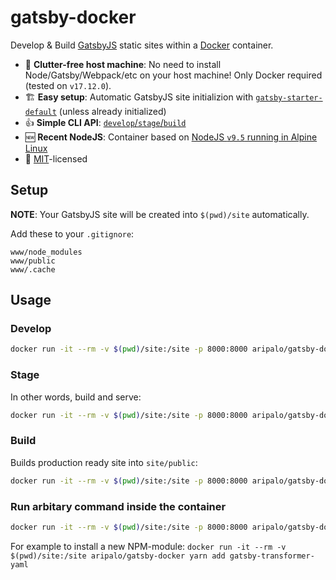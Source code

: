 # gatsby-docker
Develop &amp; Build [GatsbyJS](https://www.gatsbyjs.org/) static sites within a [Docker](https://www.docker.com/) container.

- 🚮  **Clutter-free host machine**: No need to install Node/Gatsby/Webpack/etc on your host machine! Only Docker required (tested on `v17.12.0`).
- 🏗  **Easy setup**: Automatic GatsbyJS site initializion with [`gatsby-starter-default`](http://gatsbyjs.github.io/gatsby-starter-default/) (unless already initialized)
- 👍  **Simple CLI API**: [`develop`/`stage`/`build`](#usage)
- 🆕  **Recent NodeJS**: Container based on [NodeJS `v9.5` running in Alpine Linux](https://github.com/nodejs/docker-node/blob/db3b27c8388136b5e529861d7c3fa12fd8328301/9/alpine/Dockerfile)
- 📃  [MIT](https://github.com/aripalo/gatsby-docker/blob/master/LICENSE)-licensed



## Setup

**NOTE**: Your GatsbyJS site will be created into `$(pwd)/site` automatically.

Add these to your `.gitignore`:
```
www/node_modules
www/public
www/.cache
```


## Usage

### Develop
```sh
docker run -it --rm -v $(pwd)/site:/site -p 8000:8000 aripalo/gatsby-docker develop
```

### Stage

In other words, build and serve:
```sh
docker run -it --rm -v $(pwd)/site:/site -p 8000:8000 aripalo/gatsby-docker stage
```

### Build

Builds production ready site into `site/public`:
```sh
docker run -it --rm -v $(pwd)/site:/site -p 8000:8000 aripalo/gatsby-docker build
```

### Run arbitary command inside the container
```sh
docker run -it --rm -v $(pwd)/site:/site -p 8000:8000 aripalo/gatsby-docker <YOUR-COMMAND-HERE>
```

For example to install a new NPM-module: `docker run -it --rm -v $(pwd)/site:/site aripalo/gatsby-docker yarn add gatsby-transformer-yaml`
